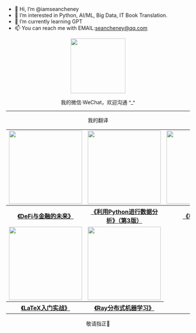 - 👋 Hi, I’m @iamseancheney
- 👀 I’m interested in Python, AI/ML, Big Data, IT Book Translation.
- 🌱 I’m currently learning GPT
- 📫 You can reach me with EMAIL:seancheney@qq.com

<div align=center>
    <a href="https://item.jd.com/13255935.html">
        <img src="https://tva1.sinaimg.cn/large/008vxvgGly1h8obmj8oc6j308w08w3z2.jpg" width="150px">
    </a>
</div>
<div align=center>
    <p>我的微信·WeChat，欢迎沟通 ^_^</p>
</div>

***

<div align=center>
    <p>我的翻译</p>
</div>

<div align=center>
<table style="width:100%">    
    <tr>
        <td align=center>
            <a href="https://item.jd.com/13621529.html">
                <img src="https://picx.zhimg.com/80/v2-c0a070bf43bc97de779611f1ee736a11_1440w.png" width="200px">
            </a>            
        </td>
        <td align=center>
            <a href="https://item.jd.com/14260998.html">
                <img src="https://pic1.zhimg.com/80/v2-3eb393173a0c734cfa8a9cd38fc7e583_1440w.png" width="200px">
            </a>            
        </td>
        <td align=center>
            <a href="https://item.jd.com/14121183.html">
                <img src="https://picx.zhimg.com/80/v2-c040cab4f59467e81684645c3756495b_1440w.png" width="200px">
            </a>            
        </td>
    </tr>
    <tr align=center>
        <th>
            <a href="https://item.jd.com/13621529.html">《DeFi与金融的未来》</a>
        </th>
        <th>
            <a href="https://item.jd.com/14260998.html">《利用Python进行数据分析》（第3版）</a>
        </th>
        <th>
            <a href="https://item.jd.com/14121183.html">《极速Python》</a>
        </th>
    </tr>
    <tr>
        <td align=center>
            <a href="https://item.jd.com/14626214.html">
                <img src="https://pic1.zhimg.com/80/v2-0091018bb1a6f1c8d4aad0aacba66596_1440w.png" width="200px">
            </a>            
        </td>
        <td align=center>
            <a href="https://item.jd.com/14622022.html">
                <img src="https://pic1.zhimg.com/80/v2-c7890e7c5b8d1080d6e4f8623f48fd06_1440w.png" width="200px">
            </a>            
        </td>        
    </tr>
    <tr align=center>
        <th>
            <a href="https://item.jd.com/14626214.html">《LaTeX入门实战》</a>
        </th>
        <th>
            <a href="https://item.jd.com/14622022.html">《Ray分布式机器学习》</a>
        </th>        
    </tr>
</table>
</div>

<div align=center>
    <p>敬请指正📝</p>
</div>
<!---
iamseancheney/iamseancheney is a ✨ special ✨ repository because its `README.md` (this file) appears on your GitHub profile.
You can click the Preview link to take a look at your changes.

🌟 大模型时代，开发模型需要海量数据，采集数据又离不开代理IP。推荐一家好用的数据集和代理IP服务 🌐💡【[bright.cn](https://get.brightdata.com/bigdataresource)】💡🌐，根植海外亮数据BrightData团队，数据集和代理市场领导者，覆盖全球的7200万IP，🌍🔥有轮动真人住宅IP跟机房IP，亲测稳定不易被封。有多种套餐可选，📦🔒还有不限流量的套餐。需要高质量代理IP的可以注册后联系中文客服，开通后赠送💵💰5美元试用和教程指引，报我名字【SeanCheney】可再得💵💰150美元套餐折扣。

💡数据集和代理IP推荐💡【[bright.cn](https://get.brightdata.com/bigdataresource)】💡，进入网站注册账号可免费获得诸如 亚马逊，沃尔玛，领英，抖音，Glassdoor，Airbnb，谷歌地图商家等数据集样本。
--->
